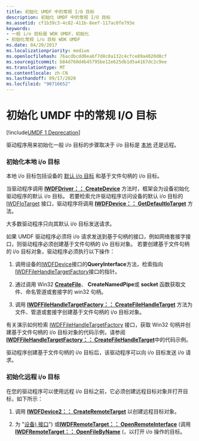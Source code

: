 ```yaml
---
title: 初始化 UMDF 中的常规 I/O 目标
description: 初始化 UMDF 中的常规 I/O 目标
ms.assetid: cf1b39c3-4c82-411b-8eef-117ac0fe793e
keywords:
- 一般 i/o 目标是 WDK UMDF，初始化
- 初始化常规 i/o 目标 WDK UMDF
ms.date: 04/20/2017
ms.localizationpriority: medium
ms.openlocfilehash: 76acdbcdd0ea6f7d8c0a132c4cfce89a4020d8cf
ms.sourcegitcommit: b84d760d4b45795be12e625db1d5a4167dc2c9ee
ms.translationtype: MT
ms.contentlocale: zh-CN
ms.lasthandoff: 09/17/2020
ms.locfileid: "90716652"
---
```

# <a name="initializing-a-general-io-target-in-umdf"></a>初始化 UMDF 中的常规 I/O 目标


[!include[UMDF 1 Deprecation](../includes/umdf-1-deprecation.md)]

驱动程序用来初始化一般 i/o 目标的步骤取决于 i/o 目标是 [本地](general-i-o-targets-in-umdf.md) 还是远程。

### <a name="initializing-a-local-io-target"></a>初始化本地 i/o 目标

本地 i/o 目标包括设备的 [默认 i/o 目标](general-i-o-targets-in-umdf.md) 和基于文件句柄的 i/o 目标。

当驱动程序调用 [**IWDFDriver：： CreateDevice**](/windows-hardware/drivers/ddi/wudfddi/nf-wudfddi-iwdfdriver-createdevice) 方法时，框架会为设备初始化驱动程序的默认 i/o 目标。 若要检索允许驱动程序访问设备的默认 i/o 目标的 [IWDFIoTarget](/windows-hardware/drivers/ddi/wudfddi/nn-wudfddi-iwdfiotarget) 接口，驱动程序将调用 [**IWDFDevice：： GetDefaultIoTarget**](/windows-hardware/drivers/ddi/wudfddi/nf-wudfddi-iwdfdevice-getdefaultiotarget) 方法。

大多数驱动程序只向其默认 i/o 目标发送请求。

如果 UMDF 驱动程序必须将 i/o 请求发送到基于句柄的接口，例如网络套接字接口，则驱动程序必须创建基于文件句柄的 i/o 目标对象。 若要创建基于文件句柄的 i/o 目标对象，驱动程序必须执行以下操作：

1.  调用设备的[IWDFDevice](/windows-hardware/drivers/ddi/wudfddi/nn-wudfddi-iwdfdevice)接口的**QueryInterface**方法，检索指向[IWDFFileHandleTargetFactory](/windows-hardware/drivers/ddi/wudfddi/nn-wudfddi-iwdffilehandletargetfactory)接口的指针。

2.  通过调用 Win32 [**CreateFile**](/windows/win32/api/fileapi/nf-fileapi-createfilea)、 **CreateNamedPipe**或 **socket** 函数获取文件、命名管道或套接字的 win32 句柄。

3.  调用 [**IWDFFileHandleTargetFactory：： CreateFileHandleTarget**](/windows-hardware/drivers/ddi/wudfddi/nf-wudfddi-iwdffilehandletargetfactory-createfilehandletarget) 方法为文件、管道或套接字创建基于文件句柄的 i/o 目标对象。

有关演示如何检索 [IWDFFileHandleTargetFactory](/windows-hardware/drivers/ddi/wudfddi/nn-wudfddi-iwdffilehandletargetfactory) 接口，获取 Win32 句柄并创建基于文件句柄的 i/o 目标对象的代码示例，请参阅 [**IWDFFileHandleTargetFactory：： CreateFileHandleTarget**](/windows-hardware/drivers/ddi/wudfddi/nf-wudfddi-iwdffilehandletargetfactory-createfilehandletarget)中的代码示例。

驱动程序创建基于文件句柄的 i/o 目标后，该驱动程序可以向 i/o 目标发送 i/o 请求。

### <a name="initializing-a-remote-io-target"></a>初始化远程 i/o 目标

在您的驱动程序可以使用远程 i/o 目标之前，它必须创建远程目标对象并打开目标，如下所示：

1.  调用 [**IWDFDevice2：： CreateRemoteTarget**](/windows-hardware/drivers/ddi/wudfddi/nf-wudfddi-iwdfdevice2-createremotetarget) 以创建远程目标对象。

2.  为 "[设备) 接口](using-device-interfaces-in-umdf-drivers.md)") 或[**IWDFRemoteTarget：： OpenRemoteInterface**](/windows-hardware/drivers/ddi/wudfddi/nf-wudfddi-iwdfremotetarget-openremoteinterface) (调用[**IWDFRemoteTarget：： OpenFileByName**](/windows-hardware/drivers/ddi/wudfddi/nf-wudfddi-iwdfremotetarget-openfilebyname) (，以打开 i/o 操作的目标。

 

